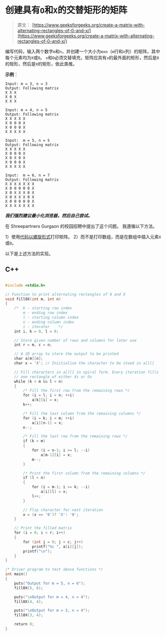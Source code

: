 # 创建具有`O`和`X`的交替矩形的矩阵

> 原文： [https://www.geeksforgeeks.org/create-a-matrix-with-alternating-rectangles-of-0-and-x/](https://www.geeksforgeeks.org/create-a-matrix-with-alternating-rectangles-of-0-and-x/)

编写代码，输入两个数字`m`和`n`，并创建一个大小为`mxn`（`m`行和`n`列）的矩阵，其中每个元素均为`X`或`O`。 `x`和`O`必须交替填充，矩阵应具有`x`的最外面的矩形，然后是`O`的矩形，然后是`X`的矩形，依此类推。

**示例**：

```
Input: m = 3, n = 3
Output: Following matrix 
X X X
X 0 X
X X X

Input: m = 4, n = 5
Output: Following matrix
X X X X X
X 0 0 0 X
X 0 0 0 X
X X X X X

Input:  m = 5, n = 5
Output: Following matrix
X X X X X
X 0 0 0 X
X 0 X 0 X
X 0 0 0 X
X X X X X

Input:  m = 6, n = 7
Output: Following matrix
X X X X X X X
X 0 0 0 0 0 X
X 0 X X X 0 X
X 0 X X X 0 X
X 0 0 0 0 0 X
X X X X X X X 
```

***我们强烈建议最小化浏览器，然后自己尝试。***

在 Shreepartners Gurgaon 的校园招聘中提出了这个问题。 我遵循以下方法。

1）使用[代码以螺旋形式](https://www.geeksforgeeks.org/print-a-given-matrix-in-spiral-form/)打印矩阵。
2）而不是打印数组，而是在数组中插入元素`X`或`O`。

以下是上述方法的实现。

## C++ 

```cpp

#include <stdio.h> 

// Function to print alternating rectangles of 0 and X 
void fill0X(int m, int n) 
{ 
    /*  k - starting row index 
        m - ending row index 
        l - starting column index 
        n - ending column index 
        i - iterator    */
    int i, k = 0, l = 0; 

    // Store given number of rows and columns for later use 
    int r = m, c = n; 

    // A 2D array to store the output to be printed 
    char a[m][n]; 
    char x = 'X'; // Iniitialize the character to be stoed in a[][] 

    // Fill characters in a[][] in spiral form. Every iteration fills 
    // one rectangle of either Xs or Os 
    while (k < m && l < n) 
    { 
        /* Fill the first row from the remaining rows */
        for (i = l; i < n; ++i) 
            a[k][i] = x; 
        k++; 

        /* Fill the last column from the remaining columns */
        for (i = k; i < m; ++i) 
            a[i][n-1] = x; 
        n--; 

        /* Fill the last row from the remaining rows */
        if (k < m) 
        { 
            for (i = n-1; i >= l; --i) 
                a[m-1][i] = x; 
            m--; 
        } 

        /* Print the first column from the remaining columns */
        if (l < n) 
        { 
            for (i = m-1; i >= k; --i) 
                a[i][l] = x; 
            l++; 
        } 

        // Flip character for next iteration 
        x = (x == '0')? 'X': '0'; 
    } 

    // Print the filled matrix 
    for (i = 0; i < r; i++) 
    { 
        for (int j = 0; j < c; j++) 
            printf("%c ", a[i][j]); 
        printf("\n"); 
    } 
} 

/* Driver program to test above functions */
int main() 
{ 
    puts("Output for m = 5, n = 6"); 
    fill0X(5, 6); 

    puts("\nOutput for m = 4, n = 4"); 
    fill0X(4, 4); 

    puts("\nOutput for m = 3, n = 4"); 
    fill0X(3, 4); 

    return 0; 
}

```